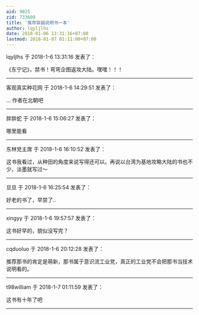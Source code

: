 ```yaml
---
aid: 9025
zid: 733609
title: '推荐穿越说明书一本'
author: lqyljlhs
date: 2018-01-06 13:31:16+07:00
lastmod: 2018-01-07 01:11:00+07:00
---
```


lqyljlhs 于 2018-1-6 13:31:16 发表了：

《东宁记》，禁书！弯弯企图返攻大陆。嘿嘿！！！

---------

客观真实种花网 于 2018-1-6 14:29:51 发表了：

… 作者在北朝吧

---------

胖胖蛇 于 2018-1-6 15:06:27 发表了：

哪里能看

---------

东林党主席 于 2018-1-6 16:10:52 发表了：

这书我看过，从种田的角度来说写得还可以。再说以台湾为基地攻略大陆的书也不少，淡墨就写过～

---------

旦旦 于 2018-1-6 16:25:54 发表了：

好老的书了，早禁了..

---------

xingyy 于 2018-1-6 19:57:57 发表了：

这书好早的，貌似没写完？

---------

cqduoluo 于 2018-1-6 20:12:28 发表了：

推荐那书的肯定是萌新，那书属于意识流工业党，真正的工业党不会把那书当技术说明看的。

---------

t98william 于 2018-1-7 01:11:59 发表了：

这书有十年了吧

---------

